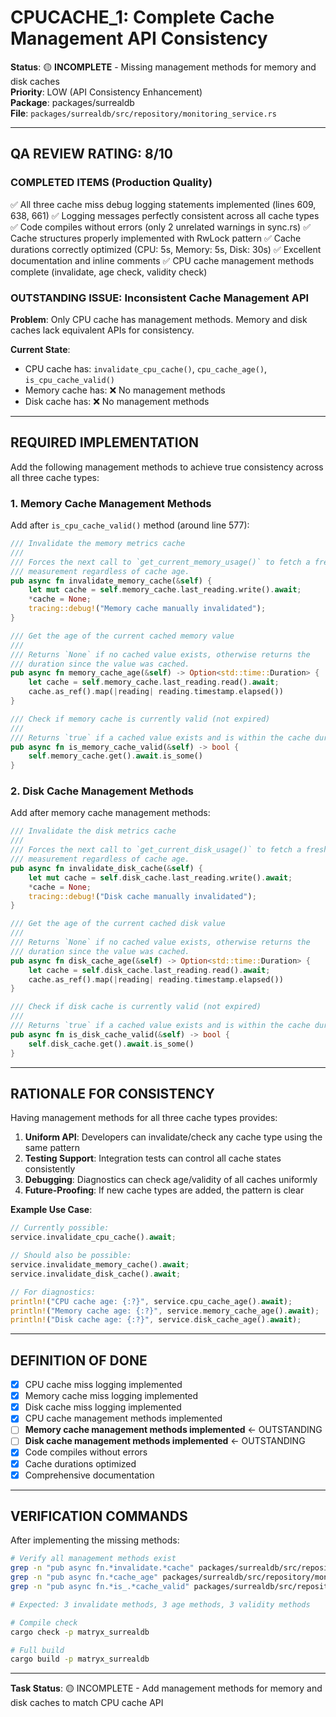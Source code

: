 # CPUCACHE_1: Complete Cache Management API Consistency

**Status**: 🟡 **INCOMPLETE** - Missing management methods for memory and disk caches  
**Priority**: LOW (API Consistency Enhancement)  
**Package**: packages/surrealdb  
**File**: `packages/surrealdb/src/repository/monitoring_service.rs`

---

## QA REVIEW RATING: 8/10

### COMPLETED ITEMS (Production Quality)
✅ All three cache miss debug logging statements implemented (lines 609, 638, 661)
✅ Logging messages perfectly consistent across all cache types
✅ Code compiles without errors (only 2 unrelated warnings in sync.rs)
✅ Cache structures properly implemented with RwLock pattern
✅ Cache durations correctly optimized (CPU: 5s, Memory: 5s, Disk: 30s)
✅ Excellent documentation and inline comments
✅ CPU cache management methods complete (invalidate, age check, validity check)

### OUTSTANDING ISSUE: Inconsistent Cache Management API

**Problem**: Only CPU cache has management methods. Memory and disk caches lack equivalent APIs for consistency.

**Current State**:
- CPU cache has: `invalidate_cpu_cache()`, `cpu_cache_age()`, `is_cpu_cache_valid()`
- Memory cache has: ❌ No management methods
- Disk cache has: ❌ No management methods

---

## REQUIRED IMPLEMENTATION

Add the following management methods to achieve true consistency across all three cache types:

### 1. Memory Cache Management Methods

Add after `is_cpu_cache_valid()` method (around line 577):

```rust
/// Invalidate the memory metrics cache
///
/// Forces the next call to `get_current_memory_usage()` to fetch a fresh
/// measurement regardless of cache age.
pub async fn invalidate_memory_cache(&self) {
    let mut cache = self.memory_cache.last_reading.write().await;
    *cache = None;
    tracing::debug!("Memory cache manually invalidated");
}

/// Get the age of the current cached memory value
///
/// Returns `None` if no cached value exists, otherwise returns the
/// duration since the value was cached.
pub async fn memory_cache_age(&self) -> Option<std::time::Duration> {
    let cache = self.memory_cache.last_reading.read().await;
    cache.as_ref().map(|reading| reading.timestamp.elapsed())
}

/// Check if memory cache is currently valid (not expired)
///
/// Returns `true` if a cached value exists and is within the cache duration.
pub async fn is_memory_cache_valid(&self) -> bool {
    self.memory_cache.get().await.is_some()
}
```

### 2. Disk Cache Management Methods

Add after memory cache management methods:

```rust
/// Invalidate the disk metrics cache
///
/// Forces the next call to `get_current_disk_usage()` to fetch a fresh
/// measurement regardless of cache age.
pub async fn invalidate_disk_cache(&self) {
    let mut cache = self.disk_cache.last_reading.write().await;
    *cache = None;
    tracing::debug!("Disk cache manually invalidated");
}

/// Get the age of the current cached disk value
///
/// Returns `None` if no cached value exists, otherwise returns the
/// duration since the value was cached.
pub async fn disk_cache_age(&self) -> Option<std::time::Duration> {
    let cache = self.disk_cache.last_reading.read().await;
    cache.as_ref().map(|reading| reading.timestamp.elapsed())
}

/// Check if disk cache is currently valid (not expired)
///
/// Returns `true` if a cached value exists and is within the cache duration.
pub async fn is_disk_cache_valid(&self) -> bool {
    self.disk_cache.get().await.is_some()
}
```

---

## RATIONALE FOR CONSISTENCY

Having management methods for all three cache types provides:

1. **Uniform API**: Developers can invalidate/check any cache type using the same pattern
2. **Testing Support**: Integration tests can control all cache states consistently  
3. **Debugging**: Diagnostics can check age/validity of all caches uniformly
4. **Future-Proofing**: If new cache types are added, the pattern is clear

**Example Use Case**:
```rust
// Currently possible:
service.invalidate_cpu_cache().await;

// Should also be possible:
service.invalidate_memory_cache().await;
service.invalidate_disk_cache().await;

// For diagnostics:
println!("CPU cache age: {:?}", service.cpu_cache_age().await);
println!("Memory cache age: {:?}", service.memory_cache_age().await);
println!("Disk cache age: {:?}", service.disk_cache_age().await);
```

---

## DEFINITION OF DONE

- [x] CPU cache miss logging implemented
- [x] Memory cache miss logging implemented
- [x] Disk cache miss logging implemented
- [x] CPU cache management methods implemented
- [ ] **Memory cache management methods implemented** ← OUTSTANDING
- [ ] **Disk cache management methods implemented** ← OUTSTANDING
- [x] Code compiles without errors
- [x] Cache durations optimized
- [x] Comprehensive documentation

---

## VERIFICATION COMMANDS

After implementing the missing methods:

```bash
# Verify all management methods exist
grep -n "pub async fn.*invalidate.*cache" packages/surrealdb/src/repository/monitoring_service.rs
grep -n "pub async fn.*cache_age" packages/surrealdb/src/repository/monitoring_service.rs
grep -n "pub async fn.*is_.*cache_valid" packages/surrealdb/src/repository/monitoring_service.rs

# Expected: 3 invalidate methods, 3 age methods, 3 validity methods

# Compile check
cargo check -p matryx_surrealdb

# Full build
cargo build -p matryx_surrealdb
```

---

**Task Status**: 🟡 INCOMPLETE - Add management methods for memory and disk caches to match CPU cache API
